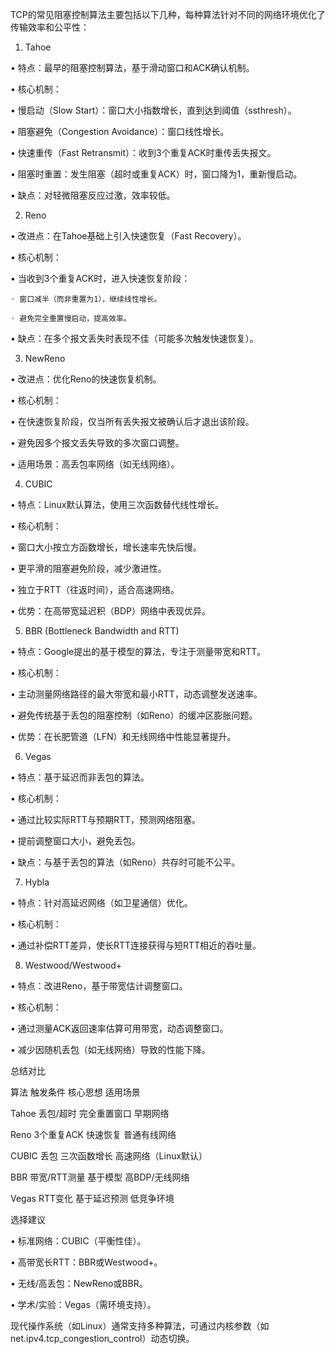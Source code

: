 TCP的常见阻塞控制算法主要包括以下几种，每种算法针对不同的网络环境优化了传输效率和公平性：

1. Tahoe

• 特点：最早的阻塞控制算法，基于滑动窗口和ACK确认机制。

• 核心机制：

  • 慢启动（Slow Start）：窗口大小指数增长，直到达到阈值（ssthresh）。

  • 阻塞避免（Congestion Avoidance）：窗口线性增长。

  • 快速重传（Fast Retransmit）：收到3个重复ACK时重传丢失报文。

  • 阻塞时重置：发生阻塞（超时或重复ACK）时，窗口降为1，重新慢启动。

• 缺点：对轻微阻塞反应过激，效率较低。

2. Reno

• 改进点：在Tahoe基础上引入快速恢复（Fast Recovery）。

• 核心机制：

  • 当收到3个重复ACK时，进入快速恢复阶段：

    ◦ 窗口减半（而非重置为1），继续线性增长。
    
    ◦ 避免完全重置慢启动，提高效率。

• 缺点：在多个报文丢失时表现不佳（可能多次触发快速恢复）。

3. NewReno

• 改进点：优化Reno的快速恢复机制。

• 核心机制：

  • 在快速恢复阶段，仅当所有丢失报文被确认后才退出该阶段。

  • 避免因多个报文丢失导致的多次窗口调整。

• 适用场景：高丢包率网络（如无线网络）。

4. CUBIC

• 特点：Linux默认算法，使用三次函数替代线性增长。

• 核心机制：

  • 窗口大小按立方函数增长，增长速率先快后慢。

  • 更平滑的阻塞避免阶段，减少激进性。

  • 独立于RTT（往返时间），适合高速网络。

• 优势：在高带宽延迟积（BDP）网络中表现优异。

5. BBR (Bottleneck Bandwidth and RTT)

• 特点：Google提出的基于模型的算法，专注于测量带宽和RTT。

• 核心机制：

  • 主动测量网络路径的最大带宽和最小RTT，动态调整发送速率。

  • 避免传统基于丢包的阻塞控制（如Reno）的缓冲区膨胀问题。

• 优势：在长肥管道（LFN）和无线网络中性能显著提升。

6. Vegas

• 特点：基于延迟而非丢包的算法。

• 核心机制：

  • 通过比较实际RTT与预期RTT，预测网络阻塞。

  • 提前调整窗口大小，避免丢包。

• 缺点：与基于丢包的算法（如Reno）共存时可能不公平。

7. Hybla

• 特点：针对高延迟网络（如卫星通信）优化。

• 核心机制：

  • 通过补偿RTT差异，使长RTT连接获得与短RTT相近的吞吐量。

8. Westwood/Westwood+

• 特点：改进Reno，基于带宽估计调整窗口。

• 核心机制：

  • 通过测量ACK返回速率估算可用带宽，动态调整窗口。

  • 减少因随机丢包（如无线网络）导致的性能下降。

总结对比

算法 触发条件 核心思想 适用场景

Tahoe 丢包/超时 完全重置窗口 早期网络

Reno 3个重复ACK 快速恢复 普通有线网络

CUBIC 丢包 三次函数增长 高速网络（Linux默认）

BBR 带宽/RTT测量 基于模型 高BDP/无线网络

Vegas RTT变化 基于延迟预测 低竞争环境

选择建议

• 标准网络：CUBIC（平衡性佳）。

• 高带宽长RTT：BBR或Westwood+。

• 无线/高丢包：NewReno或BBR。

• 学术/实验：Vegas（需环境支持）。

现代操作系统（如Linux）通常支持多种算法，可通过内核参数（如net.ipv4.tcp_congestion_control）动态切换。